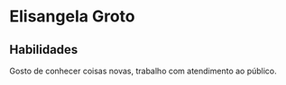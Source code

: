 # Elisangela Groto

## Habilidades

Gosto de conhecer coisas novas, trabalho com atendimento ao público.
 
